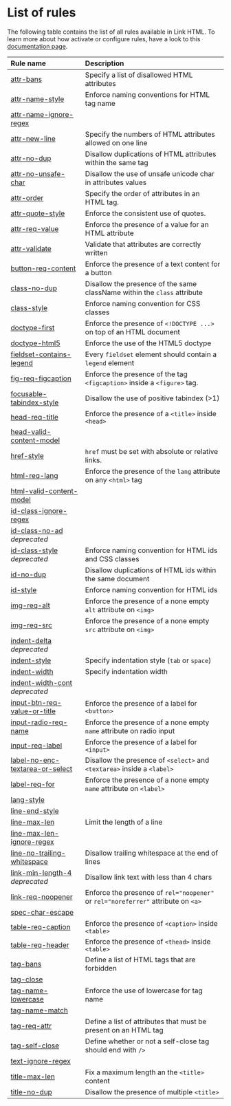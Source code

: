 # List of rules

The following table contains the list of all rules available in Link HTML.
To learn more about how activate or configure rules, have a look to this [documentation page](../configuration.md).

| Rule name                                                                    | Description                                                                       |
| :----------------------------------------------------------------------------| :-------------------------------------------------------------------------------  |
| [attr-bans](./list/attr-bans.md)                                             | Specify a list of disallowed HTML attributes                                      |
| [attr-name-style](./list/attr-name-style.md)                                 | Enforce naming conventions for HTML tag name                                      |
| [attr-name-ignore-regex](./list/attr-name-ignore-regex.md)                   |                                                                                   |
| [attr-new-line](./list/attr-new-line.md)                                     | Specify the numbers of HTML attributes allowed on one line                        |
| [attr-no-dup](./list/attr-no-dup.md)                                         | Disallow duplications of HTML attributes within the same tag                      |
| [attr-no-unsafe-char](./list/attr-no-unsafe-char.md)                         | Disallow the use of unsafe unicode char in attributes values                      |
| [attr-order](./list/attr-order.md)                                           | Specify the order of attributes in an HTML tag.                                   |
| [attr-quote-style](./list/attr-quote-style.md)                               | Enforce the consistent use of quotes.                                             |
| [attr-req-value](./list/attr-req-value.md)                                   | Enforce the presence of a value for an HTML attribute                             |
| [attr-validate](./list/attr-validate.md)                                     | Validate that attributes are correctly written                                    |
| [button-req-content](./list/button-req-content.md)                           | Enforce the presence of a text content for a button                               |
| [class-no-dup](./list/class-no-dup.md)                                       | Disallow the presence of the same className within the `class` attribute          |
| [class-style](./list/class-style.md)                                         | Enforce naming convention for CSS classes                                         |
| [doctype-first](./list/doctype-first.md)                                     | Enforce the presence of `<!DOCTYPE ...>` on top of an HTML document               |
| [doctype-html5](./list/doctype-html5.md)                                     | Enforce the use of the HTML5 doctype                                              |
| [fieldset-contains-legend](./list/fieldset-contains-legend.md)               | Every `fieldset` element should contain a `legend` element                        |
| [fig-req-figcaption](./list/fig-req-figcaption.md)                           | Enforce the presence of the tag `<figcaption>` inside a `<figure>` tag.           |
| [focusable-tabindex-style](./list/focusable-tabindex-style.md)               | Disallow the use of positive tabindex (>1)                                        |
| [head-req-title](./list/head-req-title.md)                                   | Enforce the presence of a `<title>` inside `<head>`                               |
| [head-valid-content-model](./list/head-valid-content-model.md)               |                                                                                   |
| [href-style](./list/href-style.md)                                           | `href` must be set with absolute or relative links.                               |
| [html-req-lang](./list/html-req-lang.md)                                     | Enforce the presence of the `lang` attribute on any `<html>` tag                  |
| [html-valid-content-model](./list/html-valid-content-model.md)               |                                                                                   |
| [id-class-ignore-regex](./list/id-class-ignore-regex.md)                     |                                                                                   |
| [id-class-no-ad](./list/id-class-no-ad.md) _deprecated_                      |                                                                                   |
| [id-class-style](./list/id-class-style.md)  _deprecated_                     | Enforce naming convention for HTML ids and CSS classes                            |
| [id-no-dup](./list/id-no-dup.md)                                             | Disallow duplications of HTML ids within the same document                        |
| [id-style](./list/id-style.md)                                               | Enforce naming convention for HTML ids                                            |
| [img-req-alt](./list/img-req-alt.md)                                         | Enforce the presence of a none empty `alt` attribute on `<img>`                   |
| [img-req-src](./list/img-req-src.md)                                         | Enforce the presence of a none empty `src` attribute on `<img>`                   |
| [indent-delta](./list/indent-delta.md) _deprecated_                          |                                                                                   |
| [indent-style](./list/indent-style.md)                                       | Specify indentation style (`tab` or `space`)                                      |
| [indent-width](./list/indent-width.md)                                       | Specify indentation width                                                         |
| [indent-width-cont](./list/indent-width-cont.md) _deprecated_                |                                                                                   |
| [input-btn-req-value-or-title](./list/input-btn-req-value-or-title.md)       | Enforce the presence of a label for `<button>`                                    |
| [input-radio-req-name](./list/input-radio-req-name.md)                       | Enforce the presence of a none empty `name` attribute on radio input              |
| [input-req-label](./list/input-req-label.md)                                 | Enforce the presence of a label for `<input>`                                     |
| [label-no-enc-textarea-or-select](./list/label-no-enc-textarea-or-select.md) | Disallow the presence of `<select>` and `<textarea>` inside a `<label>`           |
| [label-req-for](./list/label-req-for.md)                                     | Enforce the presence of a none empty `name` attribute on `<label>`                |
| [lang-style](./list/lang-style.md)                                           |                                                                                   |
| [line-end-style](./list/line-end-style.md)                                   |                                                                                   |
| [line-max-len](./list/line-max-len.md)                                       | Limit the length of a line                                                        |
| [line-max-len-ignore-regex](./list/line-max-len-ignore-regex.md)             |                                                                                   |
| [line-no-trailing-whitespace](./list/line-no-trailing-whitespace.md)         | Disallow trailing whitespace at the end of lines                                  |
| [link-min-length-4](./list/link-min-length-4.md)  _deprecated_               | Disallow link text with less than 4 chars                                         |
| [link-req-noopener](./list/link-req-noopener.md)                             | Enforce the presence of `rel="noopener"` or `rel="noreferrer"` attribute on `<a>` |
| [spec-char-escape](./list/spec-char-escape.md)                               |                                                                                   |
| [table-req-caption](./list/table-req-caption.md)                             | Enforce the presence of `<caption>` inside `<table>`                              |
| [table-req-header](./list/table-req-header.md)                               | Enforce the presence of `<thead>` inside `<table>`                                |
| [tag-bans](./list/tag-bans.md)                                               | Define a list of HTML tags that are forbidden                                     |
| [tag-close](./list/tag-close.md)                                             |                                                                                   |
| [tag-name-lowercase](./list/tag-name-lowercase.md)                           | Enforce the use of lowercase for tag name                                         |
| [tag-name-match](./list/tag-name-match.md)                                   |                                                                                   |
| [tag-req-attr](./list/tag-req-attr.md)                                       | Define a list of attributes that must be present on an HTML tag                   |
| [tag-self-close](./list/tag-self-close.md)                                   | Define whether or not a self-close tag should end with `/>`                       |
| [text-ignore-regex](./list/text-ignore-regex.md)                             |                                                                                   |
| [title-max-len](./list/title-max-len.md)                                     | Fix a maximum length an the `<title>` content                                     |
| [title-no-dup](./list/title-no-dup.md)                                       | Disallow the presence of multiple `<title>`                                       |
